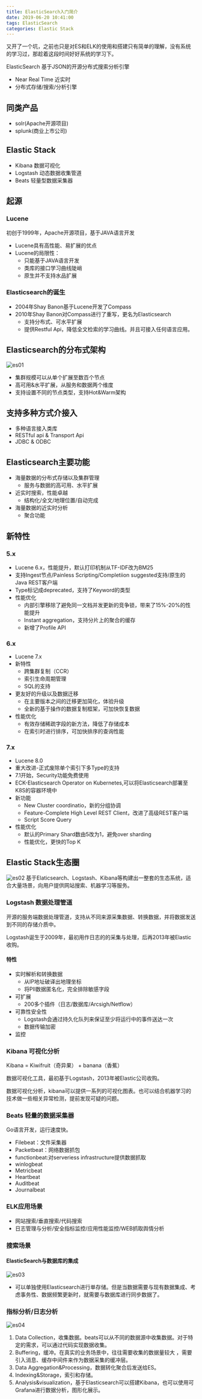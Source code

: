 ```yaml
---
title: ElasticSearch入门简介
date: 2019-06-20 10:41:00
tags: ElasticSearch
categories: Elastic Stack
---
```


又开了一个坑，之前也只是对ES和ELK的使用和搭建只有简单的理解，没有系统的学习过，那趁着这段时间好好系统的学习下。

<!-- more -->

ElasticSearch 基于JSON的开源分布式搜索分析引擎
- Near Real Time 近实时
- 分布式存储/搜索/分析引擎

## 同类产品
- solr(Apache开源项目)
- splunk(商业上市公司)

## Elastic Stack
- Kibana 数据可视化
- Logstash 动态数据收集管道
- Beats 轻量型数据采集器

## 起源
### Lucene
初创于1999年，Apache开源项目，基于JAVA语言开发
- Lucene具有高性能、易扩展的优点
- Lucene的局限性：
    - 只能基于JAVA语言开发
    - 类库的接口学习曲线陡峭
    - 原生并不支持水品扩展

### Elasticsearch的诞生
- 2004年Shay Banon基于Lucene开发了Compass
- 2010年Shay Banon对Compass进行了重写，更名为Elasticsearch
    - 支持分布式、可水平扩展
    - 提供Restful Api，降低全文检索的学习曲线。并且可接入任何语言应用。

## Elasticsearch的分布式架构
![es01](/image/ElasticSearch/elasticsearch01.jpg)
- 集群规模可以从单个扩展至数百个节点
- 高可用&水平扩展，从服务和数据两个维度
- 支持设置不同的节点类型，支持Hot&Warm架构

## 支持多种方式介接入
- 多种语言接入类库
- RESTful api & Transport Api
- JDBC & ODBC

## Elasticsearch主要功能
- 海量数据的分布式存储以及集群管理
    - 服务与数据的高可用、水平扩展
- 近实时搜索，性能卓越
    - 结构化/全文/地理位置/自动完成
- 海量数据的近实时分析
    - 聚合功能
## 新特性
### 5.x
- Lucene 6.x，性能提升，默认打印机制从TF-IDF改为BM25
- 支持Ingest节点/Painless Scripting/Completiion suggested支持/原生的Java REST客户端
- Type标记成deprecated，支持了Keyword的类型
- 性能优化
    - 内部引擎移除了避免同一文档并发更新的竞争锁，带来了15%-20%的性能提升
    - Instant aggregation，支持分片上的聚合的缓存
    - 新增了Profile API

### 6.x
- Lucene 7.x
- 新特性
    - 跨集群复制（CCR）
    - 索引生命周期管理
    - SQL的支持
- 更友好的升级以及数据迁移
    - 在主要版本之间的迁移更加简化，体验升级
    - 全新的基于操作的数据复制框架，可加快恢复数据
- 性能优化
    - 有效存储稀疏字段的新方法，降低了存储成本
    - 在索引时进行排序，可加快排序的查询性能

### 7.x
- Lucene 8.0
- 重大改进-正式废除单个索引下多Type的支持
- 7.1开始，Security功能免费使用
- ECK-Elasticsearch Operator on Kubernetes,可以将Elasticsearch部署至K8S的容器环境中
- 新功能
    - New Cluster coordinatio，新的分组协调
    - Feature-Complete High Level REST Client，改进了高级REST客户端
    - Script Score Query
- 性能优化
    - 默认的Primary Shard数由5改为1，避免over sharding
    - 性能优化，更快的Top K

## Elastic Stack生态圈
![es02](/image/ElasticSearch/elastic_stack01.jpg)
基于Elaticsearch、Logstash、Kibana等构建出一整套的生态系统，适合大量场景，向用户提供网站搜索、机器学习等服务。

### Logstash 数据处理管道
开源的服务端数据处理管道，支持从不同来源采集数据、转换数据，并将数据发送到不同的存储介质中。

Logstash诞生于2009年，最初用作日志的的采集与处理，后再2013年被Elastic收购。

#### 特性
- 实时解析和转换数据
    - 从IP地址破译出地理坐标
    - 将PII数据匿名化，完全排除敏感字段
- 可扩展
    - 200多个插件（日志/数据库/Arcsigh/Netflow）
- 可靠性安全性
    - Logstash会通过持久化队列来保证至少将运行中的事件送达一次
    - 数据传输加密
- 监控

### Kibana 可视化分析
Kibana = Kiwifruit（奇异果） + banana（香蕉）

数据可视化工具，最初基于Logstash，2013年被Elastic公司收购。

数据可视化分析，kibana可以提供一系列的可视化图表。也可以结合机器学习的技术做一些相关异常检测，提前发现可疑的问题。

### Beats 轻量的数据采集器
Go语言开发，运行速度快。
- Filebeat：文件采集器
- Packetbeat：网络数据抓包
- functionbeat:对serveriess infrastructure提供数据抓取
- winlogbeat
- Metricbeat
- Heartbeat
- Auditbeat
- Journalbeat

### ELK应用场景
- 网站搜索/垂直搜索/代码搜索
- 日志管理与分析/安全指标监控/应用性能监控/WEB抓取舆情分析

### 搜索场景
#### ElasticSearch与数据库的集成
![es03](/image/ElasticSearch/elasticsearch02.png)
- 可以单独使用Elasticsearch进行单存储。但是当数据需要与现有数据集成、考虑事务性、数据频繁更新时，就需要与数据库进行同步数据了。

### 指标分析/日志分析
![es04](/image/ElasticSearch/elasticsearch03.png)
1. Data Collection，收集数据。beats可以从不同的数据源中收集数据。对于特定的需求，可以通过代码实现数据收集。
2. Buffering，缓冲。在真实的业务场景中，往往需要收集的数据量较大
，需要引入消息、缓存中间件来作为数据采集的缓冲层。
3. Data Aggregation&Processing，数据转化聚合后发送给ES。
4. Indexing&Storage，索引和存储。
5. Analysis&visualization，基于Elasticsearch可以搭建Kibana，也可以使用可Grafana进行数据分析，图形化展示。